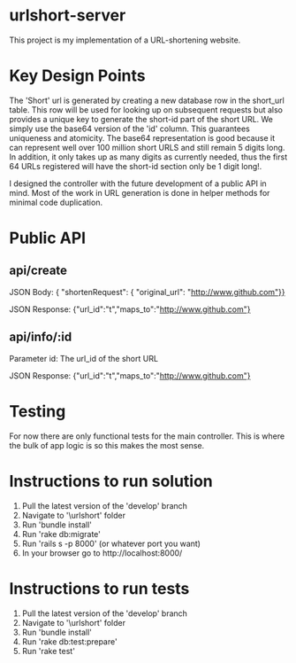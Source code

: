 # urlshort-server

This project is my implementation of a URL-shortening website.

# Key Design Points
The 'Short' url is generated by creating a new database row in the short_url table. This row will be used for looking up on subsequent requests but also provides a unique key to generate the short-id part of the short URL. We simply use the base64 version of the 'id' column. This guarantees uniqueness and atomicity. The base64 representation is good because it can represent well over 100 million short URLS and still remain 5 digits long. In addition, it only takes up as many digits as currently needed, thus the first 64 URLs registered will have the short-id section only be 1 digit long!.

I designed the controller with the future development of a public API in mind. Most of the work in URL generation is done in helper methods for minimal code duplication.

# Public API

## api/create

JSON Body: { "shortenRequest": { "original_url": "http://www.github.com"}}

JSON Response: {"url_id":"t","maps_to":"http://www.github.com"}

## api/info/:id

Parameter id: The url_id of the short URL

JSON Response: {"url_id":"t","maps_to":"http://www.github.com"}

# Testing

For now there are only functional tests for the main controller. This is where the bulk of app logic is so this makes the most sense.

# Instructions to run solution

1. Pull the latest version of the 'develop' branch
2. Navigate to '\urlshort' folder
3. Run 'bundle install'
4. Run 'rake db:migrate'
5. Run 'rails s -p 8000' (or whatever port you want)
6. In your browser go to http://localhost:8000/

# Instructions to run tests

1. Pull the latest version of the 'develop' branch
2. Navigate to '\urlshort' folder
3. Run 'bundle install'
4. Run 'rake db:test:prepare'
5. Run 'rake test'
